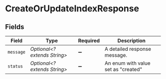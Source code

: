 # CreateOrUpdateIndexResponse


## Fields

| Field                               | Type                                | Required                            | Description                         |
| ----------------------------------- | ----------------------------------- | ----------------------------------- | ----------------------------------- |
| `message`                           | *Optional<? extends String>*        | :heavy_minus_sign:                  | A detailed response message.        |
| `status`                            | *Optional<? extends String>*        | :heavy_minus_sign:                  | An enum with value set as "created" |